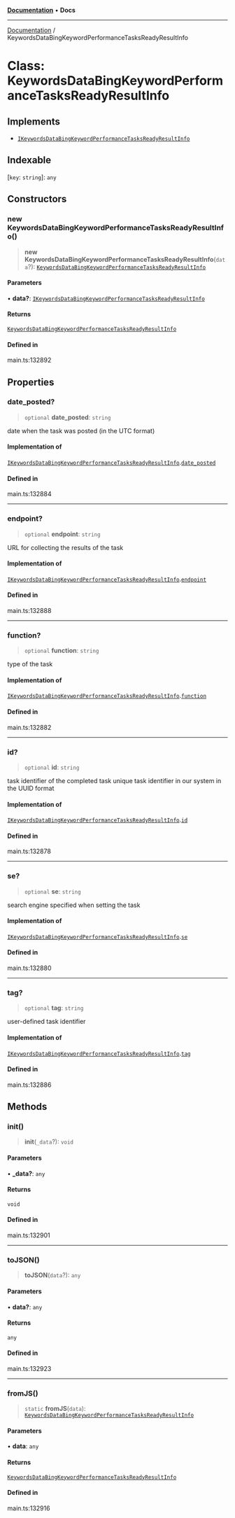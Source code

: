 [**Documentation**](../README.md) • **Docs**

***

[Documentation](../globals.md) / KeywordsDataBingKeywordPerformanceTasksReadyResultInfo

# Class: KeywordsDataBingKeywordPerformanceTasksReadyResultInfo

## Implements

- [`IKeywordsDataBingKeywordPerformanceTasksReadyResultInfo`](../interfaces/IKeywordsDataBingKeywordPerformanceTasksReadyResultInfo.md)

## Indexable

 \[`key`: `string`\]: `any`

## Constructors

### new KeywordsDataBingKeywordPerformanceTasksReadyResultInfo()

> **new KeywordsDataBingKeywordPerformanceTasksReadyResultInfo**(`data`?): [`KeywordsDataBingKeywordPerformanceTasksReadyResultInfo`](KeywordsDataBingKeywordPerformanceTasksReadyResultInfo.md)

#### Parameters

• **data?**: [`IKeywordsDataBingKeywordPerformanceTasksReadyResultInfo`](../interfaces/IKeywordsDataBingKeywordPerformanceTasksReadyResultInfo.md)

#### Returns

[`KeywordsDataBingKeywordPerformanceTasksReadyResultInfo`](KeywordsDataBingKeywordPerformanceTasksReadyResultInfo.md)

#### Defined in

main.ts:132892

## Properties

### date\_posted?

> `optional` **date\_posted**: `string`

date when the task was posted (in the UTC format)

#### Implementation of

[`IKeywordsDataBingKeywordPerformanceTasksReadyResultInfo`](../interfaces/IKeywordsDataBingKeywordPerformanceTasksReadyResultInfo.md).[`date_posted`](../interfaces/IKeywordsDataBingKeywordPerformanceTasksReadyResultInfo.md#date_posted)

#### Defined in

main.ts:132884

***

### endpoint?

> `optional` **endpoint**: `string`

URL for collecting the results of the task

#### Implementation of

[`IKeywordsDataBingKeywordPerformanceTasksReadyResultInfo`](../interfaces/IKeywordsDataBingKeywordPerformanceTasksReadyResultInfo.md).[`endpoint`](../interfaces/IKeywordsDataBingKeywordPerformanceTasksReadyResultInfo.md#endpoint)

#### Defined in

main.ts:132888

***

### function?

> `optional` **function**: `string`

type of the task

#### Implementation of

[`IKeywordsDataBingKeywordPerformanceTasksReadyResultInfo`](../interfaces/IKeywordsDataBingKeywordPerformanceTasksReadyResultInfo.md).[`function`](../interfaces/IKeywordsDataBingKeywordPerformanceTasksReadyResultInfo.md#function)

#### Defined in

main.ts:132882

***

### id?

> `optional` **id**: `string`

task identifier of the completed task
unique task identifier in our system in the UUID format

#### Implementation of

[`IKeywordsDataBingKeywordPerformanceTasksReadyResultInfo`](../interfaces/IKeywordsDataBingKeywordPerformanceTasksReadyResultInfo.md).[`id`](../interfaces/IKeywordsDataBingKeywordPerformanceTasksReadyResultInfo.md#id)

#### Defined in

main.ts:132878

***

### se?

> `optional` **se**: `string`

search engine specified when setting the task

#### Implementation of

[`IKeywordsDataBingKeywordPerformanceTasksReadyResultInfo`](../interfaces/IKeywordsDataBingKeywordPerformanceTasksReadyResultInfo.md).[`se`](../interfaces/IKeywordsDataBingKeywordPerformanceTasksReadyResultInfo.md#se)

#### Defined in

main.ts:132880

***

### tag?

> `optional` **tag**: `string`

user-defined task identifier

#### Implementation of

[`IKeywordsDataBingKeywordPerformanceTasksReadyResultInfo`](../interfaces/IKeywordsDataBingKeywordPerformanceTasksReadyResultInfo.md).[`tag`](../interfaces/IKeywordsDataBingKeywordPerformanceTasksReadyResultInfo.md#tag)

#### Defined in

main.ts:132886

## Methods

### init()

> **init**(`_data`?): `void`

#### Parameters

• **\_data?**: `any`

#### Returns

`void`

#### Defined in

main.ts:132901

***

### toJSON()

> **toJSON**(`data`?): `any`

#### Parameters

• **data?**: `any`

#### Returns

`any`

#### Defined in

main.ts:132923

***

### fromJS()

> `static` **fromJS**(`data`): [`KeywordsDataBingKeywordPerformanceTasksReadyResultInfo`](KeywordsDataBingKeywordPerformanceTasksReadyResultInfo.md)

#### Parameters

• **data**: `any`

#### Returns

[`KeywordsDataBingKeywordPerformanceTasksReadyResultInfo`](KeywordsDataBingKeywordPerformanceTasksReadyResultInfo.md)

#### Defined in

main.ts:132916

